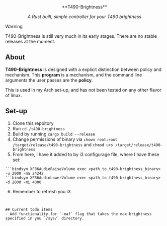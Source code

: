 <div align="center">
**T490-Brightness**

*A Rust built, simple controller for your T490 brightness*
</div>

> [!WARNING]
> T490-Brightness is still very much in its early stages. There are no stable releases at the moment.

## About
**T490-Brightness** is designed with a explicit distinction between policy and mechanism. This **program** is a mechanism, and the command line arguments the user passes are the **policy**.

This is used in my Arch set-up, and has not been tested on any other flavor of linux.

## Set-up
1. Clone this repoitory
2. Run `cd /t490-brightness`
3. Build by running `cargo build --release`
4. Change permissions of binary via `chown root:root /target/release/t490-brightness` and `chmod u+s /target/release/t490-brightness`
5. From here, I have it added to by i3 configurage file, where I have these set:
```terminal
```bindsym XF86AudioRaiseVolume exec <path_to_t490-brightness_binary> -u 2000 -ma 24242
```bindsym XF86AudioLowerVolume exec <path_to_t490-brightness_binary> -d 2000 -mi 4000
```
6. Remember to refresh you i3
```
```
```

## Current todo items
- Add functionality for `-maf` flag that takes the max brightness specified in you `/sys/` directory. 
